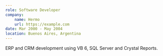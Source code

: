 ```yaml
---
role: Software Developer
company:
    name: Hermo
    url: https://example.com
date: Mar 2000 - May 2004
location: Buenos Aires, Argentina
---
```


ERP and CRM development using VB 6, SQL Server and Crystal Reports.
